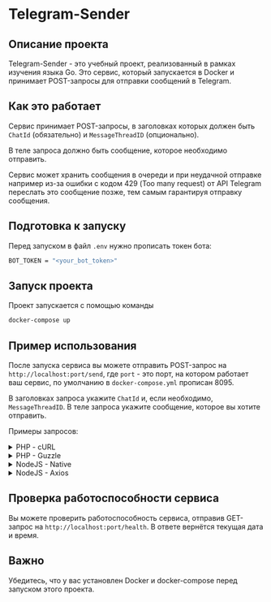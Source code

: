 # Telegram-Sender

## Описание проекта
Telegram-Sender - это учебный проект, реализованный в рамках изучения языка Go. Это сервис, который запускается в Docker и принимает POST-запросы для отправки сообщений в Telegram.

## Как это работает
Сервис принимает POST-запросы, в заголовках которых должен быть `ChatId` (обязательно) и `MessageThreadID` (опционально).

В теле запроса должно быть сообщение, которое необходимо отправить.

Сервис может хранить сообщения в очереди и при неудачной отправке например из-за ошибки с кодом 429 (Too many request) от API Telegram переслать это сообщение позже, тем самым гарантируя отправку сообщения.

## Подготовка к запуску
Перед запуском в файл `.env` нужно прописать токен бота:
```bash
BOT_TOKEN = "<your_bot_token>"
```

## Запуск проекта
Проект запускается с помощью команды 
```bash
docker-compose up
```

## Пример использования
После запуска сервиса вы можете отправить POST-запрос на `http://localhost:port/send`, где `port` - это порт, на котором работает ваш сервис, по умолчанию в `docker-compose.yml` прописан 8095. 

В заголовках запроса укажите `ChatId` и, если необходимо, `MessageThreadID`. В теле запроса укажите сообщение, которое вы хотите отправить.

Примеры запросов:
<details> <summary>PHP - cURL</summary>

```php
        $curl = curl_init();

        curl_setopt_array($curl, array(
            CURLOPT_URL => 'localhost:8095/send',
            CURLOPT_RETURNTRANSFER => true,
            CURLOPT_ENCODING => '',
            CURLOPT_MAXREDIRS => 10,
            CURLOPT_TIMEOUT => 0,
            CURLOPT_FOLLOWLOCATION => true,
            CURLOPT_HTTP_VERSION => CURL_HTTP_VERSION_1_1,
            CURLOPT_CUSTOMREQUEST => 'POST',
            CURLOPT_POSTFIELDS => 'Тест',
            CURLOPT_HTTPHEADER => array(
                'ChatId: you-chat-id',
                'MessageThreadID: message-thread-id',
                'Content-Type: text/plain'
            ),
        ));

        $response = curl_exec($curl);

        curl_close($curl);
        echo $response;
```
</details>

<details> <summary>PHP - Guzzle</summary>

```php
        $client = new Client();
        $headers = [
            'ChatId' => 'you-chat-id',
            'MessageThreadID' => 'message-thread-id',
            'Content-Type' => 'text/plain'
        ];
        $body = 'Тест';
        $request = new Request('POST', 'localhost:8095/send', $headers, $body);
        $res = $client->sendAsync($request)->wait();
        echo $res->getBody();
```
</details>

<details> <summary>NodeJS - Native</summary>

```js
        var https = require('follow-redirects').https;
        var fs = require('fs');
        
        var options = {
            'method': 'POST',
            'hostname': 'localhost',
            'port': 8095,
            'path': '/send',
            'headers': {
                'ChatId': 'you-chat-id',
                'MessageThreadID': 'message-thread-id',
                'Content-Type': 'text/plain'
            },
            'maxRedirects': 20
        };
        
        var req = https.request(options, function (res) {
            var chunks = [];
        
            res.on("data", function (chunk) {
                chunks.push(chunk);
            });
        
            res.on("end", function (chunk) {
                var body = Buffer.concat(chunks);
                console.log(body.toString());
            });
        
            res.on("error", function (error) {
                console.error(error);
            });
        });
        
        var postData =  "Тест";
        
        req.write(postData);
        
        req.end();
```
</details>

<details> <summary>NodeJS - Axios</summary>

```js
        const axios = require('axios');
        let data = 'Тест';
        
        let config = {
            method: 'post',
            maxBodyLength: Infinity,
            url: 'localhost:8095/send',
            headers: {
                'ChatId': 'you-chat-id',
                'MessageThreadID': 'message-thread-id',
                'Content-Type': 'text/plain'
            },
            data : data
        };
        
        axios.request(config)
            .then((response) => {
                console.log(JSON.stringify(response.data));
            })
            .catch((error) => {
                console.log(error);
            });
```
</details>

## Проверка работоспособности сервиса
Вы можете проверить работоспособность сервиса, отправив GET-запрос на `http://localhost:port/health`. В ответе вернётся текущая дата и время.

## Важно
Убедитесь, что у вас установлен Docker и docker-compose перед запуском этого проекта.